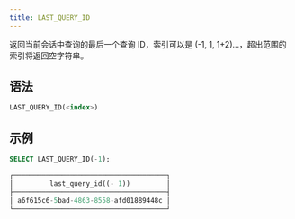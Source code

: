 ```yaml
---
title: LAST_QUERY_ID
---
```


返回当前会话中查询的最后一个查询 ID，索引可以是 (-1, 1, 1+2)...，超出范围的索引将返回空字符串。

## 语法

```sql
LAST_QUERY_ID(<index>)
```

## 示例

```sql
SELECT LAST_QUERY_ID(-1);

┌──────────────────────────────────────┐
│         last_query_id((- 1))         │
├──────────────────────────────────────┤
│ a6f615c6-5bad-4863-8558-afd01889448c │
└──────────────────────────────────────┘
```